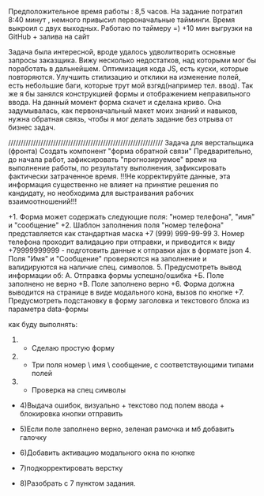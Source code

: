 Предположительное время работы : 8,5 часов.
На задание потратил 8:40 минут , немного привысил первоначальные тайминги. Время выкроил с двух выходных. Работаю по таймеру =) +10 мин выгрузки на GitHub + залива на сайт

Задача была интересной, вроде удалось удволитворить основные запросы заказщика. Вижу несколько недостатков, над которыми мог бы поработать в дальнейшем. Оптимизация кода JS, есть куски, которые повторяются. Улучшить стилизацию и отклики на изменение полей, есть небольшие баги, которые трут мой взгяд(например тел. ввод). Так же я бы занялся конструкцией формы и отображением неправильного ввода. На данный момент форма скачет и сделана криво. Она задумывалась, как первоначальный макет моих знаний и навыков, нужна обратная связь, чтобы я мог делать задание без отрыва от бизнес задач.

//////////////////////////////////////////////////////////////
Задача для верстальщика (фронта)
Создать компонент "форма обратной связи"
Предварительно, до начала работ, зафиксировать "прогнозируемое" время на выполнение работы, по результату выполнения, зафиксировать фактически затраченное время. !!!Не корректируйте данные, эта информация существенно не влияет на принятие решения по кандидату, но необходима для выстраивания рабочих взаимоотношений!!!

+1. Форма может содержать следующие поля: "номер телефона", "имя" и "сообщение"
+2. Шаблон заполнения поля "номер телефона" представляется как стандартная маска +7 (999) 999-99-99 3. Номер телефона проходит валидацию при отправки, и приводится к виду +79999999999 - подготовить данные к отправки ajax в формате json 4. Поля "Имя" и "Сообщение" проверяются на заполнение и валидируются на наличие спец. символов. 5. Предусмотреть вывод информации об:
А. Отправка формы успешно/ошибка
+Б. Поле заполнено не верно
+В. Поле заполнено верно
+6. Форма должна выводится на странице в виде модального кона, вызов по кнопке +7. Предусмотреть подстановку в форму заголовка и текстового блока из параметра data-формы

как буду выполнять:

1. - Сделаю простую формy
2. - Три поля номер \ имя \ сообщение, с соответствующими типами полей
3. - Проверка на спец символы

- 4)Выдача ошибок, визуально + текстово под полем ввода + блокировка кнопки отправить

- 5)Если поле заполнено верно, зеленая рамочка и мб добавить галочку

- 6)Добавить активацию модального окна по кнопке
- 7)подкорректировать верстку
- 8)Разобрать с 7 пунктом задания.

